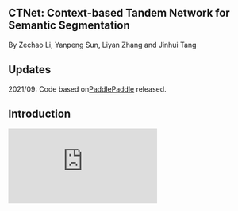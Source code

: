 ## CTNet: Context-based Tandem Network for Semantic Segmentation
By Zechao Li, Yanpeng Sun, Liyan Zhang and Jinhui Tang
## Updates
2021/09: Code based on[PaddlePaddle](https://www.paddlepaddle.org.cn/) released.
## Introduction
![framework](https://github.com/syp2ysy/CTNet/blob/91ca23b082d02b8bf205a7d71130e5a11dbb5692/imgs/zong.pdf)
